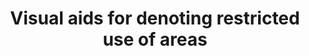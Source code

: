 ---
learningObjectiveId: "010.09.06"
parentId: "010.09"
title: Visual aids for denoting restricted use of areas
---